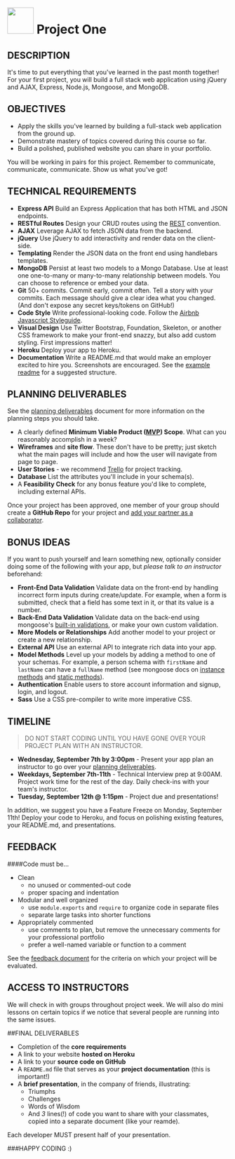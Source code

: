 # <img src="https://cloud.githubusercontent.com/assets/7833470/10423298/ea833a68-7079-11e5-84f8-0a925ab96893.png" width="60"> Project One

## DESCRIPTION

It's time to put everything that you've learned in the past month together! For your first project, you will build a full stack web application using jQuery and AJAX, Express, Node.js, Mongoose, and MongoDB.

## OBJECTIVES

* Apply the skills you've learned by building a full-stack web application from the ground up.
* Demonstrate mastery of topics covered during this course so far.  
* Build a polished, published website you can share in your portfolio.  

You will be working in pairs for this project. Remember to communicate, communicate, communicate.  Show us what you've got!

## TECHNICAL REQUIREMENTS

* **Express API** Build an Express Application that has both HTML and JSON endpoints.
* **RESTful Routes** Design your CRUD routes using the [REST](http://restfulrouting.com/mappings/resources) convention.
* **AJAX** Leverage AJAX to fetch JSON data from the backend.
* **jQuery** Use jQuery to add interactivity and render data on the client-side.  
* **Templating** Render the JSON data on the front end using handlebars templates.  
* **MongoDB** Persist at least two models to a Mongo Database. Use at least one one-to-many or many-to-many relationship between models. You can choose to reference or embed your data.  
* **Git** 50+ commits. Commit early, commit often. Tell a story with your commits. Each message should give a clear idea what you changed. (And don't expose any secret keys/tokens on GitHub!)
* **Code Style** Write professional-looking code. Follow the [Airbnb Javascript Styleguide](https://github.com/airbnb/javascript/tree/master/es5).
* **Visual Design** Use Twitter Bootstrap, Foundation, Skeleton, or another CSS framework to make your front-end snazzy, but also add custom styling. First impressions matter!
* **Heroku** Deploy your app to Heroku.
* **Documentation** Write a README.md that would make an employer excited to hire you. Screenshots are encouraged. See the [example readme](./example-readme.md) for a suggested structure.

## PLANNING DELIVERABLES

See the [planning deliverables](./planning.md) document for more information on the planning steps you should take.
  * A clearly defined **Minimum Viable Product ([MVP](http://en.wikipedia.org/wiki/Minimum_viable_product)) Scope**. What can you reasonably accomplish in a week?  
  * **Wireframes** and **site flow**. These don't have to be pretty; just sketch what the main pages will include and how the user will navigate from page to page.
  * **User Stories** - we recommend [Trello](https://trello.com/) for project tracking.
  * **Database** List the attributes you'll include in your schema(s).
  * A **Feasibility Check** for any bonus feature you'd like to complete, including external APIs.

Once your project has been approved, one member of your group should create a **GitHub Repo** for your project and [add your partner as a  collaborator](https://help.github.com/articles/adding-collaborators-to-a-personal-repository/).

## BONUS IDEAS  
If you want to push yourself and learn something new, optionally consider doing some of the following with your app, but *please talk to an instructor* beforehand:

* **Front-End Data Validation** Validate data on the front-end by handling incorrect form inputs during create/update. For example, when a form is submitted, check that a field has some text in it, or that its value is a number.
* **Back-End Data Validation** Validate data on the back-end using mongoose's [built-in validations](http://mongoosejs.com/docs/validation.html#built-in-validators), or make your own custom validation.
* **More Models or Relationships** Add another model to your project or create a new relationship.
* **External API** Use an external API to integrate rich data into your app.
* **Model Methods** Level up your models by adding a method to one of your schemas.  For example, a person schema with `firstName` and `lastName` can have a `fullName` method (see mongoose docs on [instance methods](http://mongoosejs.com/docs/guide.html#methods) and [static methods](http://mongoosejs.com/docs/guide.html#statics)).
* **Authentication** Enable users to store account information and signup, login, and logout.
* **Sass** Use a CSS pre-compiler to write more imperative CSS.

## TIMELINE

> DO NOT START CODING UNTIL YOU HAVE GONE OVER YOUR PROJECT PLAN WITH AN INSTRUCTOR.

* **Wednesday, September 7th by 3:00pm** - Present your app plan an instructor to go over your [planning deliverables](./planning.md).
* **Weekdays, September 7th-11th** - Technical Interview prep at 9:00AM. Project work time for the rest of the day. Daily check-ins with your team's instructor.
* **Tuesday, September 12th @ 1:15pm** - Project due and presentations!

In addition, we suggest you have a Feature Freeze on Monday, September 11th! Deploy your code to Heroku, and focus on polishing existing features, your README.md, and presentations.

## FEEDBACK

####Code must be...
* Clean   
  - no unused or commented-out code   
  - proper spacing and indentation  
* Modular and well organized   
  - use `module.exports` and `require` to organize code in separate files
  - separate large tasks into shorter functions
* Appropriately commented
  - use comments to plan, but remove the unnecessary comments for your professional portfolio
  - prefer a well-named variable or function to a comment

See the [feedback document](./feedback.md) for the criteria on which your project will be evaluated.

## ACCESS TO INSTRUCTORS
We will check in with groups throughout project week. We will also do mini lessons on certain topics if we notice that several people are running into the same issues.

##FINAL DELIVERABLES

* Completion of the **core requirements**
* A link to your website **hosted on Heroku**
* A link to your **source code on GitHub**
* A `README.md` file that serves as your **project documentation** (this is important!)
* A **brief presentation**, in the company of friends, illustrating:
    - Triumphs
    - Challenges
    - Words of Wisdom
    - And _3_ lines(!) of code you want to share with your classmates, copied into a separate document (like your reamde).

Each developer MUST present half of your presentation.

###HAPPY CODING :)
